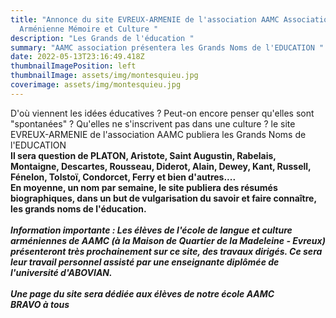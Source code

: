 ```yaml
---
title: "Annonce du site EVREUX-ARMENIE de l'association AAMC Association
  Arménienne Mémoire et Culture "
description: "Les Grands de l'éducation "
summary: "AAMC association présentera les Grands Noms de l'EDUCATION "
date: 2022-05-13T23:16:49.418Z
thumbnailImagePosition: left
thumbnailImage: assets/img/montesquieu.jpg
coverimage: assets/img/montesquieu.jpg
---
```

D'où viennent les idées éducatives ? Peut-on encore penser qu'elles sont "spontanées" ? Qu'elles ne s'inscrivent pas dans une culture ? le site EVREUX-ARMENIE de l'association AAMC publiera les Grands Noms de l'EDUCATION \
**Il sera question de PLATON, Aristote, Saint Augustin, Rabelais, Montaigne, Descartes, Rousseau, Diderot, Alain, Dewey, Kant, Russell, Fénelon, Tolstoï, Condorcet, Ferry et bien d'autres....**\
**En moyenne, un nom par semaine, le site publiera des résumés biographiques, dans un but de vulgarisation du savoir et faire connaître, les grands noms de l'éducation.** \
\
***Information importante : Les élèves de l'école de langue et culture arméniennes de AAMC (à la Maison de Quartier de la Madeleine - Evreux) présenteront très prochainement sur ce site, des travaux dirigés. Ce sera leur travail personnel assisté par une enseignante diplômée de l'université d'ABOVIAN.*** \
\
***Une page du site sera dédiée aux élèves de notre école AAMC*** \
***BRAVO à tous***